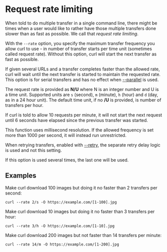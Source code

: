 # Request rate limiting

When told to do multiple transfer in a single command line, there might be
times when a user would like to rather have those multiple transfers done
slower than as fast as possible. We call that *request rate limiting*.

With the `--rate` option, you specify the maximum transfer frequency you allow
curl to use - in number of transfer starts per time unit (sometimes called
request rate). Without this option, curl will start the next transfer as fast
as possible.

If given several URLs and a transfer completes faster than the allowed rate,
curl will wait until the next transfer is started to maintain the requested
rate. This option is for serial transfers and has no effect when
[--parallel](../../cmdline/urls/parallel.md) is used.

The request rate is provided as **N/U** where N is an integer number and U is
a time unit. Supported units are `s` (second), `m` (minute), `h` (hour) and
`d` (day, as in a 24 hour unit). The default time unit, if no **/U** is
provided, is number of transfers per hour.

If curl is told to allow 10 requests per minute, it will not start the next
request until 6 seconds have elapsed since the previous transfer was started.

This function uses millisecond resolution. If the allowed frequency is set
more than 1000 per second, it will instead run unrestricted.

When retrying transfers, enabled with [--retry](../downloads/retry.md), the
separate retry delay logic is used and not this setting.

If this option is used several times, the last one will be used.

## Examples

Make curl download 100 images but doing it no faster than 2 transfers per
second:

    curl --rate 2/s -O https://example.com/[1-100].jpg
    
Make curl download 10 images but doing it no faster than 3 transfers per hour:
  
    curl --rate 3/h -O https://example.com/[1-10].jpg

Make curl download 200 images but not faster than 14 transfers per minute:

    curl --rate 14/m -O https://example.com/[1-200].jpg
